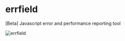 errfield
========

[Beta] Javascript error and performance reporting tool

![errfield](http://i.jedenbod.cz/files/errfield.png)
